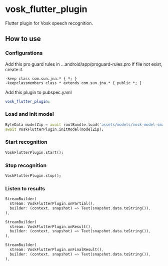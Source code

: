 # vosk_flutter_plugin

Flutter plugin for Vosk speech recognition.

## How to use

### Configurations
Add this pro guard rules in ...android/app/proguard-rules.pro
If file not exist, create it.
```properties
-keep class com.sun.jna.* { *; }
-keepclassmembers class * extends com.sun.jna.* { public *; }
```

Add this plugin to pubspec.yaml
```yaml
vosk_flutter_plugin:
```

### Load and init model
```dart
ByteData modelZip = await rootBundle.load('assets/models/vosk-model-small-en-us-0.15.zip');
await VoskFlutterPlugin.initModel(modelZip);
```

### Start recognition
```dart
VoskFlutterPlugin.start();
```

### Stop recognition
```dart
VoskFlutterPlugin.stop();
```

### Listen to results
```dart
StreamBuilder(
  stream: VoskFlutterPlugin.onPartial(),
  builder: (context, snapshot) => Text(snapshot.data.toString()),
),

StreamBuilder(
  stream: VoskFlutterPlugin.onResult(),
  builder: (context, snapshot) => Text(snapshot.data.toString()),
),

StreamBuilder(
  stream: VoskFlutterPlugin.onFinalResult(),
  builder: (context, snapshot) => Text(snapshot.data.toString()),
),
```

